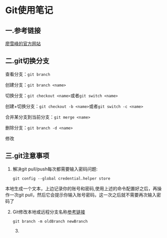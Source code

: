 # Git使用笔记

## 一.参考链接

[廖雪峰的官方网站](https://www.liaoxuefeng.com/wiki/896043488029600)

## 二.git切换分支

查看分支：`git branch`

创建分支：`git branch <name>`

切换分支：`git checkout <name>`或者`git switch <name>`

创建+切换分支：`git checkout -b <name>`或者`git switch -c <name>`

合并某分支到当前分支：`git merge <name>`

删除分支：`git branch -d <name>`

修改



## 三.git注意事项

1.  解决git pull/push每次都需要输入密码问题:

    `git config --global credential.helper store`

   ​	本地生成一个文本，上边记录你的账号和密码,使用上述的命令配置好之后，再操作一次git pull，然后它会提示你输入账号密码，这一次之后就不需要再次输入密码了

2. Git修改本地或远程分支名称[参考链接](https://juejin.cn/post/6844903880115896327)

   `git branch -m oldBranch newBranch`

   3.